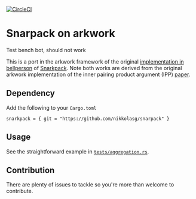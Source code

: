 [![CircleCI](https://circleci.com/gh/nikkolasg/snarkpack/tree/main.svg?style=svg)](https://circleci.com/gh/nikkolasg/snarkpack/tree/main)

# Snarpack on arkwork

Test bench bot, should not work

This is a port in the arkwork framework of the original [implementation in bellperson](https://github.com/filecoin-project/bellperson/tree/master/src/groth16/aggregate) of [Snarkpack](https://eprint.iacr.org/2021/529.pdf). Note both works are derived from the original arkwork implementation of the inner pairing product argument (IPP) [paper](https://eprint.iacr.org/2019/1177.pdf).

## Dependency

Add the following to your `Cargo.toml`
```
snarkpack = { git = "https://github.com/nikkolasg/snarpack" }
```

## Usage

See the straightforward example in [`tests/aggregation.rs`](https://github.com/nikkolasg/snarkpack/blob/main/tests/aggregation.rs#L14).

## Contribution

There are plenty of issues to tackle so you're more than welcome to contribute.


